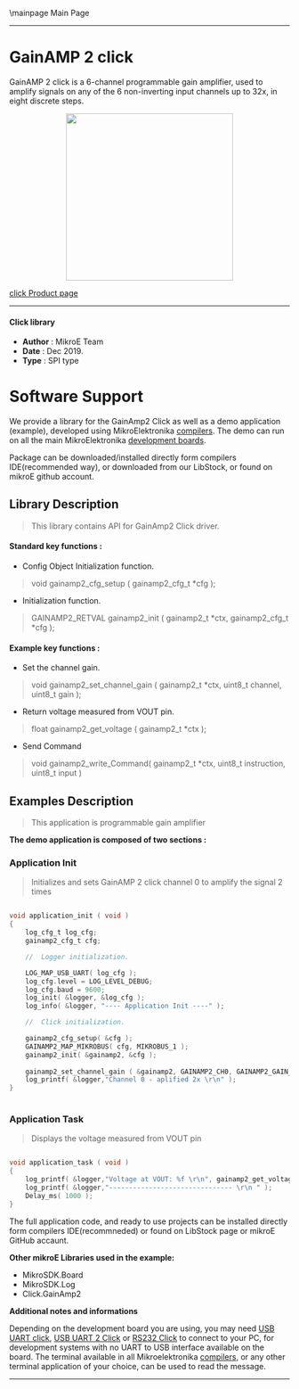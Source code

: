 \mainpage Main Page
 
 

---
# GainAMP 2 click

GainAMP 2 click is a 6-channel programmable gain amplifier, used to amplify signals on any of the 6 non-inverting input channels up to 32x, in eight discrete steps.

<p align="center">
  <img src="https://download.mikroe.com/images/click_for_ide/gainapm2_click.png" height=300px>
</p>

[click Product page](<https://www.mikroe.com/gainamp-2-click>)

---


#### Click library 

- **Author**        : MikroE Team
- **Date**          : Dec 2019.
- **Type**          : SPI type


# Software Support

We provide a library for the GainAmp2 Click 
as well as a demo application (example), developed using MikroElektronika 
[compilers](https://shop.mikroe.com/compilers). 
The demo can run on all the main MikroElektronika [development boards](https://shop.mikroe.com/development-boards).

Package can be downloaded/installed directly form compilers IDE(recommended way), or downloaded from our LibStock, or found on mikroE github account. 

## Library Description

> This library contains API for GainAmp2 Click driver.

#### Standard key functions :

- Config Object Initialization function.
> void gainamp2_cfg_setup ( gainamp2_cfg_t *cfg ); 
 
- Initialization function.
> GAINAMP2_RETVAL gainamp2_init ( gainamp2_t *ctx, gainamp2_cfg_t *cfg );


#### Example key functions :

- Set the channel gain.
> void gainamp2_set_channel_gain ( gainamp2_t *ctx, uint8_t channel, uint8_t gain );
 
- Return voltage measured from VOUT pin.
> float gainamp2_get_voltage ( gainamp2_t *ctx );

- Send Command
> void gainamp2_write_Command( gainamp2_t *ctx, uint8_t instruction, uint8_t input )

## Examples Description

> This application is programmable gain amplifier

**The demo application is composed of two sections :**

### Application Init 

> Initializes and sets GainAMP 2 click channel 0 to amplify the signal 2 times

```c

void application_init ( void )
{
    log_cfg_t log_cfg;
    gainamp2_cfg_t cfg;

    //  Logger initialization.

    LOG_MAP_USB_UART( log_cfg );
    log_cfg.level = LOG_LEVEL_DEBUG;
    log_cfg.baud = 9600;
    log_init( &logger, &log_cfg );
    log_info( &logger, "---- Application Init ----" );

    //  Click initialization.

    gainamp2_cfg_setup( &cfg );
    GAINAMP2_MAP_MIKROBUS( cfg, MIKROBUS_1 );
    gainamp2_init( &gainamp2, &cfg );
    
    gainamp2_set_channel_gain ( &gainamp2, GAINAMP2_CH0, GAINAMP2_GAIN_2X );
    log_printf( &logger,"Channel 0 - aplified 2x \r\n" ); 
}
  
```

### Application Task

> Displays the voltage measured from VOUT pin

```c

void application_task ( void )
{
    log_printf( &logger,"Voltage at VOUT: %f \r\n", gainamp2_get_voltage( &gainamp2 ) );
    log_printf( &logger,"------------------------------- \r\n " );
    Delay_ms( 1000 );
}  

```

The full application code, and ready to use projects can be  installed directly form compilers IDE(recommneded) or found on LibStock page or mikroE GitHub accaunt.

**Other mikroE Libraries used in the example:** 

- MikroSDK.Board
- MikroSDK.Log
- Click.GainAmp2

**Additional notes and informations**

Depending on the development board you are using, you may need 
[USB UART click](https://shop.mikroe.com/usb-uart-click), 
[USB UART 2 Click](https://shop.mikroe.com/usb-uart-2-click) or 
[RS232 Click](https://shop.mikroe.com/rs232-click) to connect to your PC, for 
development systems with no UART to USB interface available on the board. The 
terminal available in all Mikroelektronika 
[compilers](https://shop.mikroe.com/compilers), or any other terminal application 
of your choice, can be used to read the message.



---
